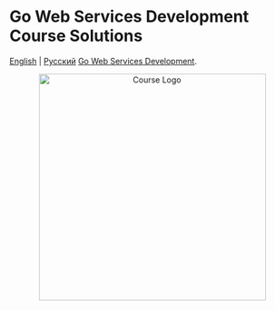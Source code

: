 # Go Web Services Development Course Solutions

[English](docs/README_EN.md) | [Русский](docs/README_RU.md)
[Go Web Services Development](https://stepik.org/course/187490/syllabus).
<p align="center">
  <img src="https://github.com/user-attachments/assets/ca3e8e64-f4a1-444a-b277-bb73c984618d" alt="Course Logo" width="400">
</p>